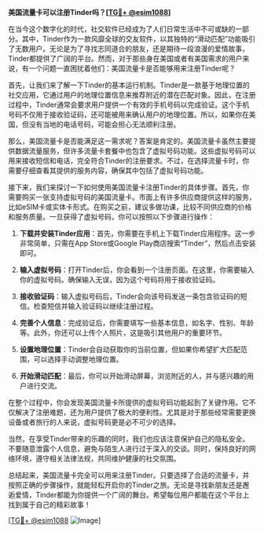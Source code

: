 **美国流量卡可以注册Tinder吗？[[TG💪+ @esim1088](https://t.me/s/esim1088)]**

在当今这个数字化的时代，社交软件已经成为了人们日常生活中不可或缺的一部分。其中，Tinder作为一款风靡全球的交友软件，以其独特的“滑动匹配”功能吸引了无数用户。无论是为了寻找志同道合的朋友，还是期待一段浪漫的爱情故事，Tinder都提供了广阔的平台。然而，对于那些身在美国或者有美国需求的用户来说，有一个问题一直困扰着他们：美国流量卡是否能够用来注册Tinder呢？

首先，让我们来了解一下Tinder的基本运行机制。Tinder是一款基于地理位置的社交应用，它通过用户的地理位置信息来推荐附近的潜在匹配对象。因此，在注册过程中，Tinder通常会要求用户提供一个有效的手机号码以完成验证。这个手机号码不仅用于接收验证码，还可能被用来确认用户的地理位置。所以，如果你在美国，但没有当地的电话号码，可能会担心无法顺利注册。

那么，美国流量卡是否能满足这一需求呢？答案是肯定的。美国流量卡虽然主要提供数据流量服务，但许多流量卡套餐中也包含了虚拟号码功能。这些虚拟号码可以用来接收短信和电话，完全符合Tinder的注册要求。不过，在选择流量卡时，你需要仔细查看其提供的服务内容，确保其中包括了虚拟号码功能。

接下来，我们来探讨一下如何使用美国流量卡注册Tinder的具体步骤。首先，你需要购买一张支持虚拟号码的美国流量卡。市面上有许多供应商提供这样的服务，比如eSIM卡或实体卡形式。在购买之前，建议多做功课，比较不同供应商的价格和服务质量。一旦获得了虚拟号码，你可以按照以下步骤进行操作：

1. **下载并安装Tinder应用**：首先，你需要在手机上下载Tinder应用程序。这一步非常简单，只需在App Store或Google Play商店搜索“Tinder”，然后点击安装即可。

2. **输入虚拟号码**：打开Tinder后，你会看到一个注册页面。在这里，你需要输入你的虚拟号码。确保输入无误，因为这个号码将用于接收验证码。

3. **接收验证码**：输入虚拟号码后，Tinder会向该号码发送一条包含验证码的短信。检查短信并输入验证码以继续注册过程。

4. **完善个人信息**：完成验证后，你需要填写一些基本信息，如名字、性别、年龄等。此外，你还可以上传个人照片，这是吸引其他用户的重要环节。

5. **设置地理位置**：Tinder会自动获取你的当前位置，但如果你希望扩大匹配范围，可以选择手动调整地理位置。

6. **开始滑动匹配**：最后，你可以开始滑动屏幕，浏览附近的人，并与感兴趣的用户进行交流。

在整个过程中，你会发现美国流量卡所提供的虚拟号码功能起到了关键作用。它不仅解决了注册难题，还为用户提供了极大的便利性。尤其是对于那些经常需要更换设备或者旅行的人来说，虚拟号码更是必不可少的选择。

当然，在享受Tinder带来的乐趣的同时，我们也应该注意保护自己的隐私安全。不要随意泄露个人信息，避免与陌生人进行过于深入的交谈。同时，保持良好的网络环境，遵守相关法律法规，共同维护健康的社交氛围。

总结起来，美国流量卡完全可以用来注册Tinder。只要选择了合适的流量卡，并按照正确的步骤操作，就能轻松开启你的Tinder之旅。无论是寻找新朋友还是邂逅爱情，Tinder都能为你提供一个广阔的舞台。希望每位用户都能在这个平台上找到属于自己的精彩故事！

[[TG💪+ @esim1088](https://t.me/s/esim1088) ![Image](https://i.postimg.cc/4NQfJmqS/Snipaste-2025-05-13-00-14-12.png)]